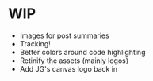 # WIP
- Images for post summaries
- Tracking!
- Better colors around code highlighting
- Retinify the assets (mainly logos)
- Add JG's canvas logo back in

